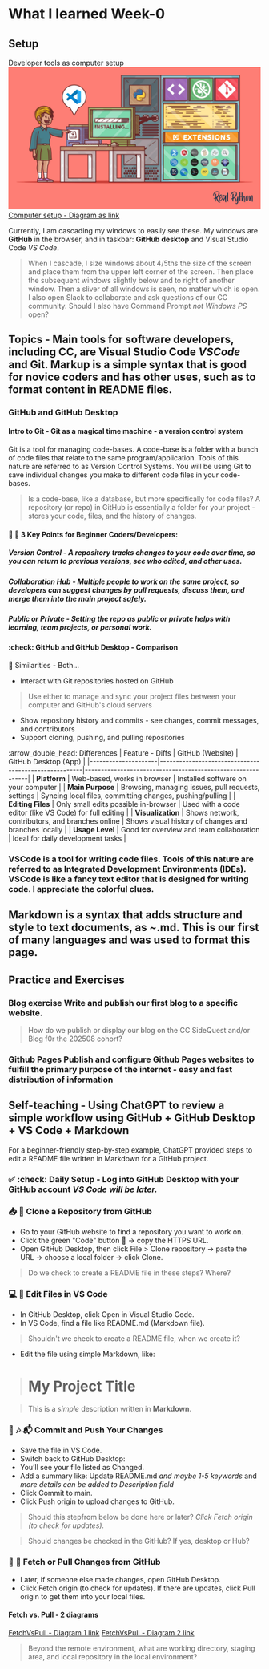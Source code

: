 # What I learned Week-0

## Setup
Developer tools as computer setup
![Computer setup - Diagram as image](Python-Development-With-Studio.jpg)
[Computer setup - Diagram as link](https://www.google.com/imgres?q=developer%20computer%20setup%20github%20%22visual%20studio%20code%22%20diagram&imgurl=https%3A%2F%2Ffiles.realpython.com%2Fmedia%2FPython-Development-With-Studio-New-Logo-Code_Watermarked.5183c0de2a09.jpeg&imgrefurl=https%3A%2F%2Frealpython.com%2Flearning-paths%2Fperfect-your-python-development-setup%2F&docid=xERA5SciqU8LzM&tbnid=xD9_TmkVT4yc6M&vet=12ahUKEwi0ypPvsueOAxWcnGoFHVksC7I4ChAzegQIBhAA..i&w=1920&h=1080&hcb=2&ved=2ahUKEwi0ypPvsueOAxWcnGoFHVksC7I4ChAzegQIBhAA)

Currently, I am cascading my windows to easily see these. My windows are **GitHub** in the browser, and in taskbar: **GitHub desktop** and Visual Studio Code *VS Code*.
> When I cascade, I size windows about 4/5ths the size of the screen and place them from the upper left corner of the screen. Then place the subsequent windows slightly below and to right of another window. Then a sliver of all windows is seen, no matter which is open.
I also open Slack to collaborate and ask questions of our CC community. 
> Should I also have Command Prompt *not Windows PS* open?

## Topics - Main tools for software developers, including CC, are Visual Studio Code *VSCode* and Git. Markup is a simple syntax that is good for novice coders and has other uses, such as to format content in README files. 

### GitHub and GitHub Desktop 
#### Intro to Git - Git as a magical time machine - a version control system

Git is a tool for managing code-bases. A code-base is a folder with a bunch of code files that relate to the same program/application. Tools of this nature are referred to as Version Control Systems. You will be using Git to save individual changes you make to different code files in your code-bases. 
> Is a code-base, like a database, but more specifically for code files?
A repository (or repo) in GitHub is essentially a folder for your project - stores your code, files, and the history of changes.

#### 🔑 :key: 3 Key Points for Beginner Coders/Developers:
##### **Version Control** - A repository tracks changes to your code over time, so you can return to previous versions, see who edited, and other uses. 
##### **Collaboration Hub** - Multiple people to work on the same project, so developers can suggest changes *by pull requests*, discuss them, and merge them into the main project safely. 
##### **Public or Private** - Setting the repo as public or private helps with learning, team projects, or personal work.

#### :check: GitHub and GitHub Desktop - Comparison

🔄 Similarities - Both...
- Interact with Git repositories hosted on GitHub
>Use either to manage and sync your project files between your computer and GitHub's cloud servers
- Show repository history and commits - see changes, commit messages, and contributors
- Support cloning, pushing, and pulling repositories

:arrow_double_head: Differences
| Feature - Diffs     | GitHub (Website)                                     | GitHub Desktop (App)                                      |
|---------------------|------------------------------------------------------|------------------------------------------------------------|
| **Platform**        | Web-based, works in browser                          | Installed software on your computer                        |
| **Main Purpose**    | Browsing, managing issues, pull requests, settings   | Syncing local files, committing changes, pushing/pulling   |
| **Editing Files**   | Only small edits possible in-browser                 | Used with a code editor (like VS Code) for full editing    |
| **Visualization**   | Shows network, contributors, and branches online     | Shows visual history of changes and branches locally       |
| **Usage Level**     | Good for overview and team collaboration             | Ideal for daily development tasks                          |


### VSCode is a tool for writing code files. Tools of this nature are referred to as Integrated Development Environments (IDEs). VSCode is like a fancy text editor that is designed for writing code. I appreciate the colorful clues. 


## Markdown is a syntax that adds structure and style to text documents, as ~.md. This is our first of many languages and was used to format this page. 

## Practice and Exercises

### **Blog exercise** Write and publish our first blog to a specific website. 
>How do we publish or display our blog on the CC SideQuest and/or Blog f0r the 202508 cohort?
### **Github Pages** Publish and configure Github Pages websites to fulfill the primary purpose of the internet - easy and fast distribution of information

## Self-teaching - Using ChatGPT to review a simple workflow using GitHub + GitHub Desktop + VS Code + Markdown
For a beginner-friendly step-by-step example, ChatGPT provided steps to edit a README file written in Markdown for a GitHub project.

### ✅ :check: Daily Setup - Log into GitHub Desktop with your GitHub account  *VS Code will be later.*
### 📥 :card_index: Clone a Repository from GitHub
- Go to your GitHub website to find a repository you want to work on.
- Click the green "Code" button :green_book: → copy the HTTPS URL.
- Open GitHub Desktop, then click File > Clone repository → paste the URL → choose a local folder → click Clone.
> Do we check to create a README file in these steps? Where?

### 💻 :date: Edit Files in VS Code
- In GitHub Desktop, click Open in Visual Studio Code.
- In VS Code, find a file like README.md (Markdown file).
> Shouldn't we check to create a README file, when we create it?
- Edit the file using simple Markdown, like:
># My Project Title

>This is a *simple* description written in **Markdown**.


### 💾 :notes: :mailbox_with_mail: Commit and Push Your Changes
- Save the file in VS Code.
- Switch back to GitHub Desktop:
- You’ll see your file listed as Changed.
- Add a summary like: Update README.md *and maybe 1-5 keywords* and *more details can be added to Description field*
- Click Commit to main.
- Click Push origin to upload changes to GitHub.
> Should this stepfrom below be done here or later? *Click Fetch origin (to check for updates).*

> Should changes be checked in the GitHub? If yes, desktop or Hub? 

### 🔄 :arrows_counterclockwise: Fetch or Pull Changes from GitHub
- Later, if someone else made changes, open GitHub Desktop.
- Click Fetch origin (to check for updates).
If there are updates, click Pull origin to get them into your local files.
#### Fetch vs. Pull - 2 diagrams
[FetchVsPull - Diagram 1 link](https://share.google/images/HO04f1blcbywoglnk)
[FetchVsPull - Diagram 2 link](https://share.google/images/cnqUU7A8Rl7WEI2XB)
> Beyond the remote environment, what are working directory, staging area, and local repository in the local environment?